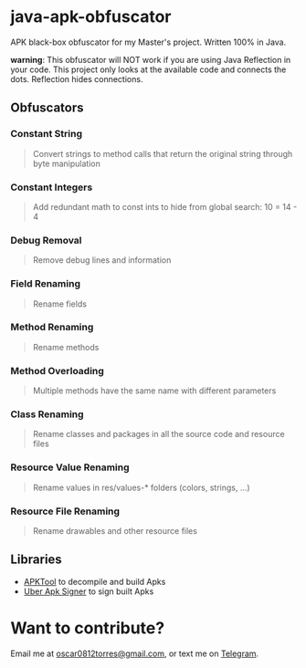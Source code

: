 # java-apk-obfuscator
APK black-box obfuscator for my Master's project. Written 100% in Java.

**warning**: This obfuscator will NOT work if you are using Java Reflection in
your code. This project only looks at the available code and connects the dots.
Reflection hides connections.

## Obfuscators
### Constant String
> Convert strings to method calls that return the 
> original string through byte manipulation
> 
### Constant Integers
> Add redundant math to const ints to hide from global search: 10 = 14 - 4

### Debug Removal
> Remove debug lines and information

### Field Renaming
> Rename fields

### Method Renaming
> Rename methods

### Method Overloading
> Multiple methods have the same name with different parameters

### Class Renaming
> Rename classes and packages in all the source code and resource files

### Resource Value Renaming
> Rename values in res/values-* folders (colors, strings, ...)

### Resource File Renaming
> Rename drawables and other resource files

## Libraries
* [APKTool](https://github.com/patrickfav/uber-apk-signer) to decompile and build Apks
* [Uber Apk Signer](https://github.com/patrickfav/uber-apk-signer) to sign built Apks


# Want to contribute?
Email me at oscar0812torres@gmail.com, or text me on [Telegram](https://telegram.me/bittle).